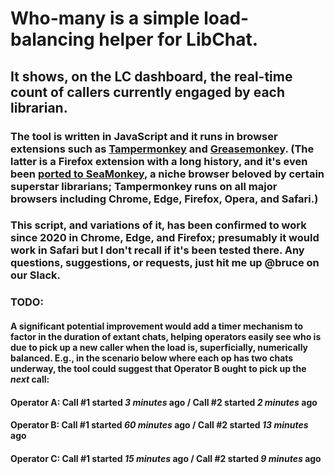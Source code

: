 # Who-many is a simple load-balancing helper for LibChat.
## It shows, on the LC dashboard, the real-time count of callers currently engaged by each librarian.
### The tool is written in JavaScript and it runs in browser extensions such as [Tampermonkey](https://www.tampermonkey.net/ "Tampermonkey downloads and user guides") and [Greasemonkey](https://addons.mozilla.org/en-US/firefox/addon/greasemonkey/ "Greasemonkey for Firefox"). (The latter is a Firefox extension with a long history, and it's even been [ported to SeaMonkey](https://openuserjs.org/about/Greasemonkey-Port-for-SeaMonkey "Greasemonkey for SeaMonkey, just for Mimi!"), a niche browser beloved by certain superstar librarians; Tampermonkey runs on all major browsers including Chrome, Edge, Firefox, Opera, and Safari.)

### This script, and variations of it, has been confirmed to work since 2020 in Chrome, Edge, and Firefox; presumably it would work in Safari but I don't recall if it's been tested there. Any questions, suggestions, or requests, just hit me up @bruce on our Slack.

### TODO: 
#### A significant potential improvement would add a timer mechanism to factor in the duration of extant chats, helping operators easily see who is due to pick up a new caller when the load is, superficially, numerically balanced. E.g., in the scenario below where each op has two chats underway, the tool could suggest that Operator B ought to pick up the *next* call:
#### **Operator A:**  Call #1 started _3 minutes_ ago / Call #2 started _2 minutes_ ago
#### **Operator B:**  Call #1 started _60 minutes_ ago / Call #2 started _13 minutes_ ago
#### **Operator C:**  Call #1 started _15 minutes_ ago / Call #2 started _9 minutes_ ago
